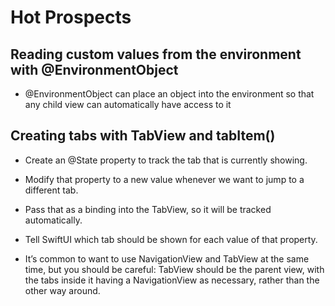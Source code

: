 # Hot Prospects

## Reading custom values from the environment with @EnvironmentObject

* @EnvironmentObject can place an object into the environment so that any child view can automatically have access to it

## Creating tabs with TabView and tabItem()

* Create an @State property to track the tab that is currently showing.
* Modify that property to a new value whenever we want to jump to a different tab.
* Pass that as a binding into the TabView, so it will be tracked automatically.
* Tell SwiftUI which tab should be shown for each value of that property.

* It’s common to want to use NavigationView and TabView at the same time, but you should be careful: TabView should be the parent view, with the tabs inside it having a NavigationView as necessary, rather than the other way around.
